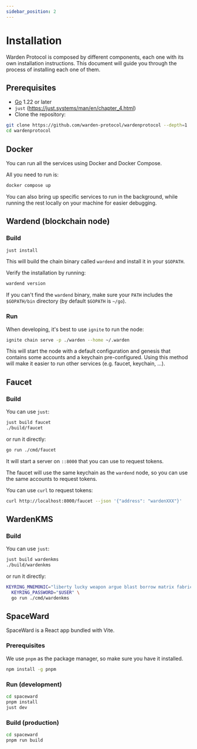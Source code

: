 ```yaml
---
sidebar_position: 2
---
```


# Installation

Warden Protocol is composed by different components, each one with its own
installation instructions. This document will guide you through the process of
installing each one of them.

## Prerequisites

- [Go](https://golang.org/dl/) 1.22 or later
- `just` (https://just.systems/man/en/chapter_4.html)
- Clone the repository:

```bash
git clone https://github.com/warden-protocol/wardenprotocol --depth=1
cd wardenprotocol
```

## Docker

You can run all the services using Docker and Docker Compose.

All you need to run is:

```bash
docker compose up
```

You can also bring up specific services to run in the background, while running
the rest locally on your machine for easier debugging.


## Wardend (blockchain node)

### Build

```bash
just install
```

This will build the chain binary called `wardend` and install it in your
`$GOPATH`.

Verify the installation by running:

```bash
wardend version
```

If you can't find the `wardend` binary, make sure your `PATH` includes the
`$GOPATH/bin` directory (by default `$GOPATH` is `~/go`).


### Run

When developing, it's best to use `ignite` to run the node:

```bash
ignite chain serve -p ./warden --home ~/.warden
```

This will start the node with a default configuration and genesis that contains
some accounts and a keychain pre-configured. Using this method will make it
easier to run other services (e.g. faucet, keychain, ...).


## Faucet

### Build

You can use `just`:

```bash
just build faucet
./build/faucet
```

or run it directly:

```bash
go run ./cmd/faucet
```

It will start a server on `::8000` that you can use to request tokens.

The faucet will use the same keychain as the `wardend` node, so you can use the
same accounts to request tokens.

You can use `curl` to request tokens:

```bash
curl http://localhost:8000/faucet --json '{"address": "wardenXXX"}'
```


## WardenKMS

### Build

You can use `just`:

```bash
just build wardenkms
./build/wardenkms
```

or run it directly:

```bash
KEYRING_MNEMONIC="liberty lucky weapon argue blast borrow matrix fabric topple auto tomato age simple obvious mushroom hire edge vault federal climb step element divorce problem" \
  KEYRING_PASSWORD="$USER" \
  go run ./cmd/wardenkms
```


## SpaceWard

SpaceWard is a React app bundled with Vite.

### Prerequisites

We use `pnpm` as the package manager, so make sure you have it installed.

```bash
npm install -g pnpm
```

### Run (development)

```bash
cd spaceward
pnpm install
just dev
```

### Build (production)

```bash
cd spaceward
pnpm run build
```
